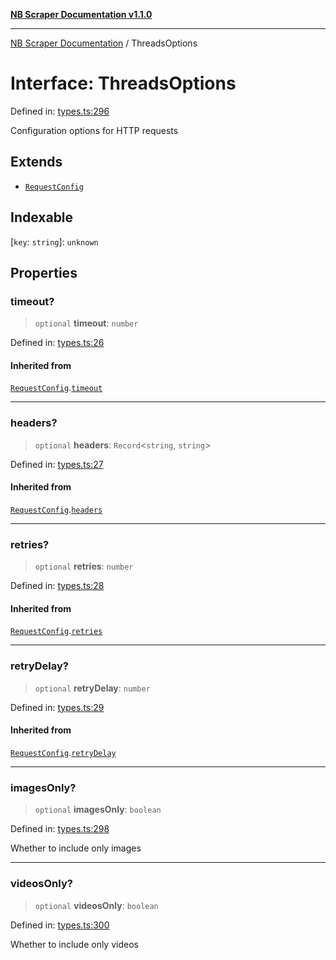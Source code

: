 [**NB Scraper Documentation v1.1.0**](../README.md)

***

[NB Scraper Documentation](../globals.md) / ThreadsOptions

# Interface: ThreadsOptions

Defined in: [types.ts:296](https://github.com/Chakszzz/NB-Scraper/blob/a54b0d480231641a2da59c589f08af0cd80e90f8/app/types.ts#L296)

Configuration options for HTTP requests

## Extends

- [`RequestConfig`](RequestConfig.md)

## Indexable

\[`key`: `string`\]: `unknown`

## Properties

### timeout?

> `optional` **timeout**: `number`

Defined in: [types.ts:26](https://github.com/Chakszzz/NB-Scraper/blob/a54b0d480231641a2da59c589f08af0cd80e90f8/app/types.ts#L26)

#### Inherited from

[`RequestConfig`](RequestConfig.md).[`timeout`](RequestConfig.md#timeout)

***

### headers?

> `optional` **headers**: `Record`\<`string`, `string`\>

Defined in: [types.ts:27](https://github.com/Chakszzz/NB-Scraper/blob/a54b0d480231641a2da59c589f08af0cd80e90f8/app/types.ts#L27)

#### Inherited from

[`RequestConfig`](RequestConfig.md).[`headers`](RequestConfig.md#headers)

***

### retries?

> `optional` **retries**: `number`

Defined in: [types.ts:28](https://github.com/Chakszzz/NB-Scraper/blob/a54b0d480231641a2da59c589f08af0cd80e90f8/app/types.ts#L28)

#### Inherited from

[`RequestConfig`](RequestConfig.md).[`retries`](RequestConfig.md#retries)

***

### retryDelay?

> `optional` **retryDelay**: `number`

Defined in: [types.ts:29](https://github.com/Chakszzz/NB-Scraper/blob/a54b0d480231641a2da59c589f08af0cd80e90f8/app/types.ts#L29)

#### Inherited from

[`RequestConfig`](RequestConfig.md).[`retryDelay`](RequestConfig.md#retrydelay)

***

### imagesOnly?

> `optional` **imagesOnly**: `boolean`

Defined in: [types.ts:298](https://github.com/Chakszzz/NB-Scraper/blob/a54b0d480231641a2da59c589f08af0cd80e90f8/app/types.ts#L298)

Whether to include only images

***

### videosOnly?

> `optional` **videosOnly**: `boolean`

Defined in: [types.ts:300](https://github.com/Chakszzz/NB-Scraper/blob/a54b0d480231641a2da59c589f08af0cd80e90f8/app/types.ts#L300)

Whether to include only videos
